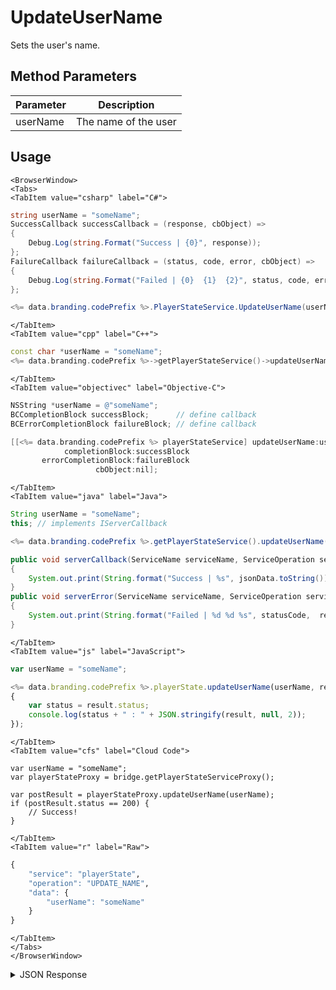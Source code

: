 # UpdateUserName

Sets the user's name.

<PartialServop service_name="playerState" operation_name="UPDATE_NAME" />

## Method Parameters
Parameter | Description
--------- | -----------
userName | The name of the user

## Usage

```mdx-code-block
<BrowserWindow>
<Tabs>
<TabItem value="csharp" label="C#">
```

```csharp
string userName = "someName";
SuccessCallback successCallback = (response, cbObject) =>
{
    Debug.Log(string.Format("Success | {0}", response));
};
FailureCallback failureCallback = (status, code, error, cbObject) =>
{
    Debug.Log(string.Format("Failed | {0}  {1}  {2}", status, code, error));
};

<%= data.branding.codePrefix %>.PlayerStateService.UpdateUserName(userName, successCallback, failureCallback);
```

```mdx-code-block
</TabItem>
<TabItem value="cpp" label="C++">
```

```cpp
const char *userName = "someName";
<%= data.branding.codePrefix %>->getPlayerStateService()->updateUserName(userName, this);
```

```mdx-code-block
</TabItem>
<TabItem value="objectivec" label="Objective-C">
```

```objectivec
NSString *userName = @"someName";
BCCompletionBlock successBlock;      // define callback
BCErrorCompletionBlock failureBlock; // define callback

[[<%= data.branding.codePrefix %> playerStateService] updateUserName:userName
            completionBlock:successBlock
       errorCompletionBlock:failureBlock
                   cbObject:nil];
```

```mdx-code-block
</TabItem>
<TabItem value="java" label="Java">
```

```java
String userName = "someName";
this; // implements IServerCallback

<%= data.branding.codePrefix %>.getPlayerStateService().updateUserName(userName, this);

public void serverCallback(ServiceName serviceName, ServiceOperation serviceOperation, JSONObject jsonData)
{
    System.out.print(String.format("Success | %s", jsonData.toString()));
}
public void serverError(ServiceName serviceName, ServiceOperation serviceOperation, int statusCode, int reasonCode, String jsonError)
{
    System.out.print(String.format("Failed | %d %d %s", statusCode,  reasonCode, jsonError.toString()));
}
```

```mdx-code-block
</TabItem>
<TabItem value="js" label="JavaScript">
```

```javascript
var userName = "someName";

<%= data.branding.codePrefix %>.playerState.updateUserName(userName, result =>
{
	var status = result.status;
	console.log(status + " : " + JSON.stringify(result, null, 2));
});
```

```mdx-code-block
</TabItem>
<TabItem value="cfs" label="Cloud Code">
```

```cfscript
var userName = "someName";
var playerStateProxy = bridge.getPlayerStateServiceProxy();

var postResult = playerStateProxy.updateUserName(userName);
if (postResult.status == 200) {
    // Success!
}
```

```mdx-code-block
</TabItem>
<TabItem value="r" label="Raw">
```

```r
{
	"service": "playerState",
	"operation": "UPDATE_NAME",
	"data": {
		"userName": "someName"
	}
}
```

```mdx-code-block
</TabItem>
</Tabs>
</BrowserWindow>
```

<details>
<summary>JSON Response</summary>

```json
{
    "status":200,
    "data":
    {
        "playerName": "someName"
    }
}
```
</details>


